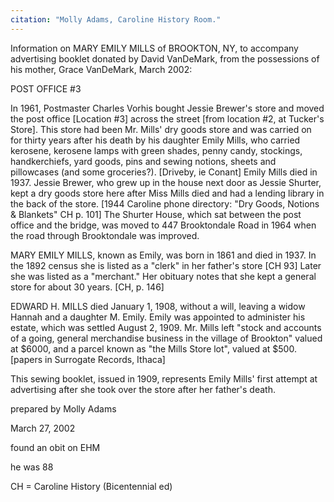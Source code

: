 ```yaml
---
citation: "Molly Adams, Caroline History Room."
---
```

Information on MARY EMILY MILLS of BROOKTON, NY, to accompany advertising booklet donated by David VanDeMark, from the possessions of his mother, Grace VanDeMark, March 2002:

POST OFFICE #3

In 1961, Postmaster Charles Vorhis bought Jessie Brewer's store and moved the post office [Location #3] across the street [from location #2, at Tucker's Store]. This store had been Mr. Mills' dry goods store and was carried on for thirty years after his death by his daughter Emily Mills, who carried kerosene, kerosene lamps with green shades, penny candy, stockings, handkerchiefs, yard goods, pins and sewing notions, sheets and pillowcases (and some groceries?). [Driveby, ie Conant] Emily Mills died in 1937. Jessie Brewer, who grew up in the house next door as Jessie Shurter, kept a dry goods store here after Miss Mills died and had a lending library in the back of the store. [1944 Caroline phone directory: "Dry Goods, Notions & Blankets" CH p. 101] The Shurter House, which sat between the post office and the bridge, was moved to 447 Brooktondale Road in 1964 when the road through Brooktondale was improved.

MARY EMILY MILLS, known as Emily, was born in 1861 and died in 1937. In the 1892 census she is listed as a "clerk" in her father's store [CH 93] Later she was listed as a "merchant." Her obituary notes that she kept a general store for about 30 years. [CH, p. 146]

EDWARD H. MILLS died January 1, 1908, without a will, leaving a widow Hannah and a daughter M. Emily. Emily was appointed to administer his estate, which was settled August 2, 1909. Mr. Mills left "stock and accounts of a going, general merchandise business in the village of Brookton" valued at $6000, and a parcel known as "the Mills Store lot", valued at $500. [papers in Surrogate Records, Ithaca]

This sewing booklet, issued in 1909, represents Emily Mills' first attempt at advertising after she took over the store after her father's death.

prepared by Molly Adams

March 27, 2002

found an obit on EHM

he was 88

CH = Caroline History (Bicentennial ed)
